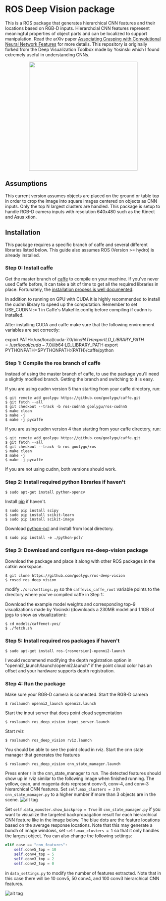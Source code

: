 # ROS Deep Vision package

This is a ROS package that generates hierarchical CNN features and their locations based on RGB-D inputs. Hierarchcial CNN features represent meaningful properties of object parts and can be localized to support manipulation. Read the arXiv paper [Associating Grasping with Convolutional Neural Network Features](https://arxiv.org/abs/1609.03947) for more details. This repository is originally forked from the Deep Visualization Toolbox made by Yosinski which I found extremely useful in understanding CNNs. 

<p align="center">
  <img src="https://github.com/goolygu/ros-deep-vision/blob/master/doc/cnn_archi.png?raw=true" width="350"/>
</p>

## Assumptions

This current version assumes objects are placed on the ground or table top in order to crop the image into square images centered on objects as CNN inputs. Only the top N largest clusters are handled. This package is setup to handle RGB-D camera inputs with resolution 640x480 such as the Kinect and Asus xtion.

## Installation

This package requires a specific branch of caffe and several different libraries listed below. This guide also assumes ROS (Version >= hydro) is already installed.

### Step 0: Install caffe

Get the master branch of [caffe](http://caffe.berkeleyvision.org/) to compile on your machine. If you've never used Caffe before, it can take a bit of time to get all the required libraries in place. Fortunately, the [installation process is well documented](http://caffe.berkeleyvision.org/installation.html).

In addition to running on GPU with CUDA it is highly recommended to install the cudnn library to speed up the computation. 
Remember to set USE_CUDNN := 1 in Caffe's Makefile.config before compiling if cudnn is installed.

After installing CUDA and caffe make sure that the following environment variables are set correctly:

export PATH=/usr/local/cuda-7.0/bin:$PATH
export LD\_LIBRARY\_PATH=/usr/local/cuda-7.0/lib64:$LD\_LIBRARY\_PATH
export PYTHONPATH=$PYTHONPATH:{PATH}/caffe/python

### Step 1: Compile the ros branch of caffe

Instead of using the master branch of caffe, to use the package
you'll need a slightly modified branch. Getting the branch and switching to it is easy.

If you are using cudnn version 5 than starting from your caffe directory, run:

    $ git remote add goolygu https://github.com/goolygu/caffe.git
    $ git fetch --all
    $ git checkout --track -b ros-cudnn5 goolygu/ros-cudnn5
    $ make clean
    $ make -j
    $ make -j pycaffe

If you are using cudnn version 4 than starting from your caffe directory, run:

    $ git remote add goolygu https://github.com/goolygu/caffe.git
    $ git fetch --all
    $ git checkout --track -b ros goolygu/ros
    $ make clean
    $ make -j
    $ make -j pycaffe

If you are not using cudnn, both versions should work.


### Step 2: Install required python libraries if haven't

    $ sudo apt-get install python-opencv

Install [pip](https://pip.pypa.io/en/stable/installing/) if haven't.

    $ sudo pip install scipy
    $ sudo pip install scikit-learn
    $ sudo pip install scikit-image

Download [python-pcl](https://github.com/strawlab/python-pcl) and install from local directory.
    
    $ sudo pip install -e ./python-pcl/

### Step 3: Download and configure ros-deep-vision package

Download the package and place it along with other ROS packages in the catkin workspace.

    $ git clone https://github.com/goolygu/ros-deep-vision
    $ roscd ros_deep_vision

modify `./src/settings.py` so the `caffevis_caffe_root` variable points to the directory where you've compiled caffe in Step 1:

Download the example model weights and corresponding top-9 visualizations made by Yosinski (downloads a 230MB model and 1.1GB of jpgs to show as visualization):

    $ cd models/caffenet-yos/
    $ ./fetch.sh

### Step 5: Install required ros packages if haven't

    $ sudo apt-get install ros-{rosversion}-openni2-launch

I would recommend modifying the depth registration option in "openni2_launch/launch/openni2.launch" if the point cloud color has an offset and your hardware supports depth registration.
<arg name="depth_registration" default="true" />

### Step 4: Run the package

Make sure your RGB-D camera is connected.
Start the RGB-D camera

    $ roslaunch openni2_launch openni2.launch

Start the input server that does point cloud segmentation 

    $ roslaunch ros_deep_vision input_server.launch

Start rviz

    $ roslaunch ros_deep_vision rviz.launch

You should be able to see the point cloud in rviz.
Start the cnn state manager that generates the features

    $ roslaunch ros_deep_vision cnn_state_manager.launch

Press enter r in the cnn\_state_manager to run.
The detected features should show up in rviz similar to the following image when finished running. The yellow, cyan, and magenta dots represent conv-5, conv-4, and conv-3 hierarchical CNN features. 
Set ```self.max_clusters = 3``` in ```cnn_state_manager.py``` to a higher number if more than 3 objects are in the scene.
![alt tag](https://github.com/goolygu/ros-deep-vision/blob/master/doc/rviz_feature_visualization.png?raw=true)

Set ```self.data_monster.show_backprop = True``` in ```cnn_state_manager.py``` if you want to visualize the targeted backpropagation result for each hierarchical CNN feature like in the image below. The blue dots are the feature locations based on the average response locations. Note that this may generate a bunch of image windows, set ```self.max_clusters = 1``` so that it only handles the largest object.  You can also change the following settings: 
```python
elif case == "cnn_features":
    self.conv5_top = 10
    self.conv4_top = 5
    self.conv3_top = 2
    self.conv2_top = 0
```
in ```data_settings.py``` to modify the number of features extracted. Note that in this case there will be 10 conv5, 50 conv4, and 100 conv3 hierarchical CNN features.

![alt tag](https://github.com/goolygu/ros-deep-vision/blob/master/doc/backprop.png?raw=true)


